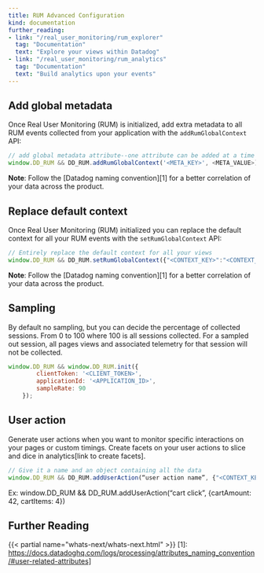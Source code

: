 ```yaml
---
title: RUM Advanced Configuration
kind: documentation
further_reading:
- link: "/real_user_monitoring/rum_explorer"
  tag: "Documentation"
  text: "Explore your views within Datadog"
- link: "/real_user_monitoring/rum_analytics"
  tag: "Documentation"
  text: "Build analytics upon your events"
---
```


## Add global metadata

Once Real User Monitoring (RUM) is initialized, add extra metadata to all RUM events collected from your application with the `addRumGlobalContext` API:

```js
// add global metadata attribute--one attribute can be added at a time
window.DD_RUM && DD_RUM.addRumGlobalContext('<META_KEY>', <META_VALUE>);
```

**Note**: Follow the [Datadog naming convention][1] for a better correlation of your data across the product.

## Replace default context

Once Real User Monitoring (RUM) initialized you can replace the default context for all your RUM events with the `setRumGlobalContext` API:

```js
// Entirely replace the default context for all your views
window.DD_RUM && DD_RUM.setRumGlobalContext({"<CONTEXT_KEY>":"<CONTEXT_VALUE>"});
```

**Note**: Follow the [Datadog naming convention][1] for a better correlation of your data across the product.

## Sampling

By default no sampling, but you can decide the percentage of collected sessions. From 0 to 100 where 100 is all sessions collected. For a sampled out session, all pages views and associated telemetry for that session will not be collected.

```js
window.DD_RUM && window.DD_RUM.init({
        clientToken: '<CLIENT_TOKEN>',
        applicationId: '<APPLICATION_ID>',
        sampleRate: 90
    });
```

## User action

Generate user actions when you want to monitor specific interactions on your pages or custom timings. Create facets on your user actions to slice and dice in analytics[link to create facets].

```js
// Give it a name and an object containing all the data
window.DD_RUM && DD_RUM.addUserAction(“user action name”, {"<CONTEXT_KEY>":"<CONTEXT_VALUE>"});
```

Ex: window.DD_RUM && DD_RUM.addUserAction(“cart click”, {cartAmount: 42, cartItems: 4})

## Further Reading

{{< partial name="whats-next/whats-next.html" >}}
[1]: https://docs.datadoghq.com/logs/processing/attributes_naming_convention/#user-related-attributes]

